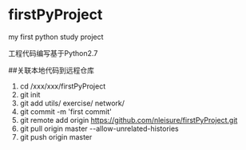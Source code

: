 # firstPyProject
my first python study project

工程代码编写基于Python2.7

##关联本地代码到远程仓库
1. cd /xxx/xxx/firstPyProject
2. git init
3. git add utils/ exercise/ network/
4. git commit -m 'first commit'
5. git remote add origin https://github.com/nleisure/firstPyProject.git
6. git pull origin master --allow-unrelated-histories
7. git push origin master